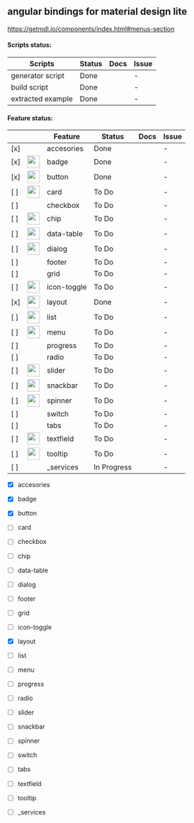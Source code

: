 ## angular bindings for material design lite
https://getmdl.io/components/index.html#menus-section

#### Scripts status:

| Scripts          | Status                              | Docs         | Issue          |
|------------------|-------------------------------------|--------------|----------------|
| generator script |                             Done    |              |              - |
| build script     |                             Done    |              |              - |
| extracted example|                             Done    |              |              - |


#### Feature status:
|     |                                                                      | Feature          | Status                              | Docs         | Issue          |
|-----|----------------------------------------------------------------------|------------------|-------------------------------------|--------------|----------------|
| [x] |                                                                      | accesories       |                             Done    |              |              - |
| [x] | <img src="https://getmdl.io/assets/comp_badges.png" width="28">      | badge            |                             Done    |              |              - |
| [x] | <img src="https://getmdl.io/assets/comp_buttons.png" width="28">     | button           |                             Done    |              |              - |
| [ ] | <img src="https://getmdl.io/assets/comp_cards.png" width="28">       | card             |                            To Do    |              |              - |
| [ ] |                                                                      | checkbox         |                            To Do    |              |              - |
| [ ] | <img src="https://getmdl.io/assets/comp_chips.png" width="28">       | chip             |                            To Do    |              |              - |
| [ ] | <img src="https://getmdl.io/assets/comp_tables.png" width="28">      | data-table       |                            To Do    |              |              - |
| [ ] | <img src="https://getmdl.io/assets/comp_dialog.png" width="28">      | dialog           |                            To Do    |              |              - |
| [ ] |                                                                      | footer           |                            To Do    |              |              - |
| [ ] |                                                                      | grid             |                            To Do    |              |              - |
| [ ] | <img src="https://getmdl.io/assets/comp_toggles.png" width="28">     | icon-toggle      |                            To Do    |              |              - |
| [x] | <img src="https://getmdl.io/assets/comp_layout.png" width="28">      | layout           |                             Done    |              |              - |
| [ ] | <img src="https://getmdl.io/assets/comp_lists.png" width="28">       | list             |                            To Do    |              |              - |
| [ ] | <img src="https://getmdl.io/assets/comp_menus.png" width="28">       | menu             |                            To Do    |              |              - |
| [ ] |                                                                      | progress         |                            To Do    |              |              - |
| [ ] |                                                                      | radio            |                            To Do    |              |              - |
| [ ] | <img src="https://getmdl.io/assets/comp_sliders.png" width="28">     | slider           |                            To Do    |              |              - |
| [ ] | <img src="https://getmdl.io/assets/comp_snackbar.png" width="28">    | snackbar         |                            To Do    |              |              - |
| [ ] | <img src="https://getmdl.io/assets/comp_loading.png" width="28">     | spinner          |                            To Do    |              |              - |
| [ ] |                                                                      | switch           |                            To Do    |              |              - |
| [ ] |                                                                      | tabs             |                            To Do    |              |              - |
| [ ] | <img src="https://getmdl.io/assets/comp_textfields.png" width="28">  | textfield        |                            To Do    |              |              - |
| [ ] | <img src="https://getmdl.io/assets/comp_tooltips.png" width="28">    | tooltip          |                            To Do    |              |              - |
| [ ] |                                                                      | _services        |                        In Progress  |              |              - |


- [x] accesories 
- [x] badge      
- [x] button     
- [ ] card       
- [ ] checkbox   
- [ ] chip       
- [ ] data-table 
- [ ] dialog     
- [ ] footer     
- [ ] grid       
- [ ] icon-toggle
- [x] layout     
- [ ] list       
- [ ] menu       
- [ ] progress   
- [ ] radio      
- [ ] slider     
- [ ] snackbar   
- [ ] spinner    
- [ ] switch     
- [ ] tabs       
- [ ] textfield  
- [ ] tooltip    
- [ ] _services  









